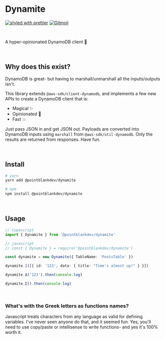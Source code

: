 # Dynamite

[![styled with prettier](https://img.shields.io/badge/styled_with-prettier-ff69b4.svg)](https://github.com/prettier/prettier)
<a href="https://gitmoji.dev">
<img  style="border-radius: 3px;" src="https://img.shields.io/badge/gitmoji-%20😜%20😍-FFDD67.svg?style=flat-square" alt="Gitmoji">
</a>

<br/>

A hyper-opinionated DynamoDB client 🧨

<br/>

## Why does this exist?

DynamoDB is great- but having to marshall/unmarshall all the inputs/outputs isn't.

This library extends `@aws-sdk/client-dynamodb`, and implements a few new APIs to create a DynamoDB client that is:

- Magical ✨
- Opinionated 🧠
- Fast 💥

Just pass JSON in and get JSON out. Payloads are converted into DynamoDB inputs using `marshall` from `@aws-sdk/util-dynamodb`. Only the results are returned from responses. Have fun.

<br/>

## Install

```bash
# yarn
yarn add @pointblankdev/dynamite

# npm
npm install @pointblankdev/dynamite
```

<br/>

## Usage

```ts
// typescript
import { Dynamite } from '@pointblankdev/dynamite'

// javascript
// const { Dynamite } = require('@pointblankdev/dynamite')

const dynamite = new Dynamite({ TableName: 'PostsTable' })

dynamite.Ξ([{ id: '123', data: { title: "Time's almost up!" } }])

dynamite.Δ('123').then(console.log)

dynamite.Σ().then(console.log)
```

<br/>

### What's with the Greek letters as functions names?

Javascript treats characters from any language as valid for defining variables. I've never seen anyone do that, and it seemed fun. Yes, you'll need to use copy/paste or intellisense to write functions- and yes it's 100% worth it.
